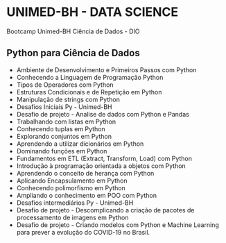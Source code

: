 # UNIMED-BH - DATA SCIENCE 

Bootcamp Unimed-BH Ciência de Dados - DIO

## Python para Ciência de Dados
* Ambiente de Desenvolvimento e Primeiros Passos com Python
* Conhecendo a Linguagem de Programação Python
* Tipos de Operadores com Python
* Estruturas Condicionais e de Repetição em Python
* Manipulação de strings com Python
* Desafios Iniciais Py - Unimed-BH
* Desafio de projeto - Analise de dados com Python e Pandas
* Trabalhando com listas em Python
* Conhecendo tuplas em Python
* Explorando conjuntos em Python
* Aprendendo a utilizar dicionários em Python
* Dominando funções em Python
* Fundamentos em ETL (Extract, Transform, Load) com Python
* Introdução à programação orientada a objetos com Python
* Aprendendo o conceito de herança com Python
* Aplicando Encapsulamento em Python
* Conhecendo polimorfismo em Python
* Ampliando o conhecimento em POO com Python
* Desafios intermediários Py - Unimed-BH
* Desafio de projeto - Descomplicando a criação de pacotes de processamento de imagens em Python
* Desafio de projeto -  Criando modelos com Python e Machine Learning para prever a evolução do COVID-19 no Brasil.
